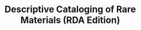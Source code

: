 ---
layout: splash
type: docs
author_profile: false
title: "Descriptive Cataloging of Rare Materials (RDA Edition)"
permalink: /DCRMR/

---